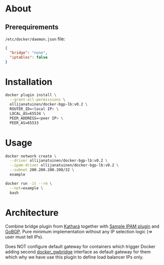 # About
## Prerequirements
`/etc/docker/daemon.json` file:
```json
{
  "bridge": "none",
  "iptables": false
}
```

# Installation
```bash
docker plugin install \
  --grant-all-permissions \
  ollijanatuinen/docker-bgp-lb:v0.2 \
  ROUTER_ID=<local IP> \
  LOCAL_AS=65534 \
  PEER_ADDRESS=<peer IP> \
  PEER_AS=65533
```

# Usage
```bash
docker network create \
  --driver ollijanatuinen/docker-bgp-lb:v0.2 \
  --ipam-driver ollijanatuinen/docker-bgp-lb:v0.2 \
  --subnet 200.200.200.200/32 \
  example

docker run -it --rm \
  --net=example \
  bash
```

# Architecture
Combine bridge plugin from [Kathará](https://github.com/KatharaFramework/NetworkPlugin) together with [Sample IPAM plugin](https://github.com/ishantt/docker-ipam-plugin) and [GoBGP](https://github.com/osrg/gobgp/). Pure minimum implementation without any IP selection logic (=> user must tell IPs).

Does NOT configure default gateway for containers which trigger Docker adding second [docker_gwbridge](https://docs.docker.com/engine/swarm/networking/#customize-the-docker_gwbridge) interface as default gateway for them which why we have use this plugin to define load balancer IPs only.
